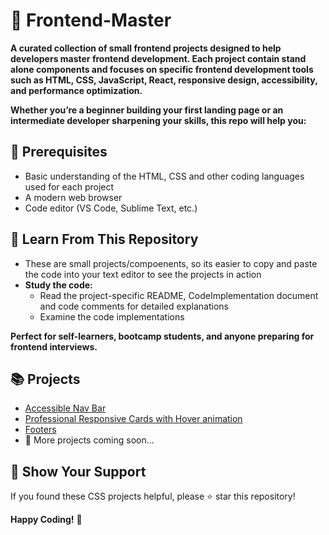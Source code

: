 # 📔 Frontend-Master

**A curated collection of small frontend projects designed to help developers master frontend development. Each project contain stand alone components and focuses on specific frontend development tools such as HTML, CSS, JavaScript, React, responsive design, accessibility, and performance optimization.**

**Whether you’re a beginner building your first landing page or an intermediate developer sharpening your skills, this repo will help you:**

## 🔧 Prerequisites
- Basic understanding of the HTML, CSS and other coding languages used for each project 
- A modern web browser
- Code editor (VS Code, Sublime Text, etc.)


## 💎 Learn From This Repository
- These are small projects/compoenents, so its easier to copy and paste the code into your text editor to see the projects in action
- **Study the code:**
    - Read the project-specific README, CodeImplementation document and code comments for detailed explanations
    - Examine the code implementations

**Perfect for self-learners, bootcamp students, and anyone preparing for frontend interviews.**


## 📚 Projects
- [Accessible Nav Bar](./navigation/README.md)
- [Professional Responsive Cards with Hover animation](./responsive-cards/README.md)
- [Footers](./footers/README.md)
- 🚧 More projects coming soon...


## 🌟 Show Your Support
If you found these CSS projects helpful, please ⭐ star this repository!

**Happy Coding!** 🚀